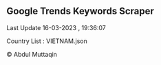 

## Google Trends Keywords Scraper 
 
Last Update 16-03-2023 , 19:36:07

Country List :
VIETNAM.json



© Abdul Muttaqin 
